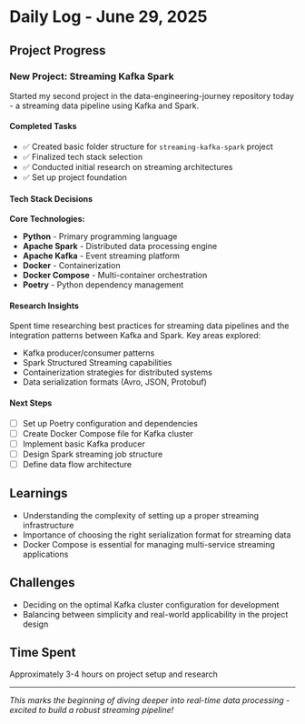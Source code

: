 # Daily Log - June 29, 2025

## Project Progress

### New Project: Streaming Kafka Spark
Started my second project in the data-engineering-journey repository today - a streaming data pipeline using Kafka and Spark.

#### Completed Tasks
- ✅ Created basic folder structure for `streaming-kafka-spark` project
- ✅ Finalized tech stack selection
- ✅ Conducted initial research on streaming architectures
- ✅ Set up project foundation

#### Tech Stack Decisions
**Core Technologies:**
- **Python** - Primary programming language
- **Apache Spark** - Distributed data processing engine
- **Apache Kafka** - Event streaming platform
- **Docker** - Containerization
- **Docker Compose** - Multi-container orchestration
- **Poetry** - Python dependency management

#### Research Insights
Spent time researching best practices for streaming data pipelines and the integration patterns between Kafka and Spark. Key areas explored:
- Kafka producer/consumer patterns
- Spark Structured Streaming capabilities
- Containerization strategies for distributed systems
- Data serialization formats (Avro, JSON, Protobuf)

#### Next Steps
- [ ] Set up Poetry configuration and dependencies
- [ ] Create Docker Compose file for Kafka cluster
- [ ] Implement basic Kafka producer
- [ ] Design Spark streaming job structure
- [ ] Define data flow architecture

## Learnings
- Understanding the complexity of setting up a proper streaming infrastructure
- Importance of choosing the right serialization format for streaming data
- Docker Compose is essential for managing multi-service streaming applications

## Challenges
- Deciding on the optimal Kafka cluster configuration for development
- Balancing between simplicity and real-world applicability in the project design

## Time Spent
Approximately 3-4 hours on project setup and research

---
*This marks the beginning of diving deeper into real-time data processing - excited to build a robust streaming pipeline!*